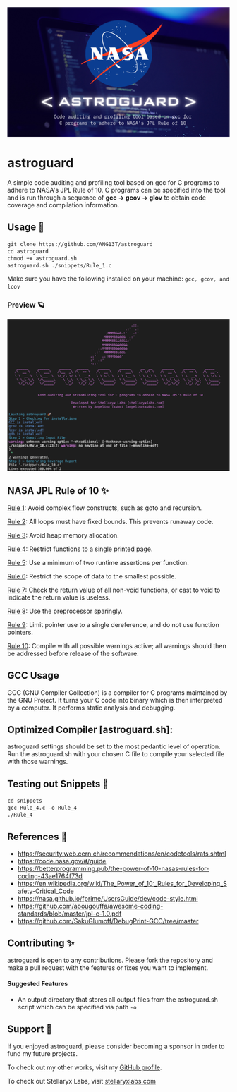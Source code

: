 <img src="https://github.com/ANG13T/astroguard/blob/main/assets/banner.png" alt="astroguard Banner" width="800"/>

# astroguard
A simple code auditing and profiling tool based on gcc for C programs to adhere to NASA's JPL Rule of 10.
C programs can be specified into the tool and is run through a sequence of **gcc -> gcov -> glov** to obtain code coverage and compilation information.

## Usage 🚀
```
git clone https://github.com/ANG13T/astroguard
cd astroguard
chmod +x astroguard.sh
astroguard.sh ./snippets/Rule_1.c
```

Make sure you have the following installed on your machine:
`gcc, gcov, and lcov`

### Preview 🪐
<img src="https://github.com/ANG13T/astroguard/blob/main/assets/images/preview.png" alt="astroguard Image" width="600"/>

## NASA JPL Rule of 10 ✨

[Rule 1](https://github.com/ANG13T/astroguard/blob/main/snippets/Rule_1.c): Avoid complex flow constructs, such as goto and recursion.

[Rule 2](https://github.com/ANG13T/astroguard/blob/main/snippets/Rule_2.c): All loops must have fixed bounds. This prevents runaway code.

[Rule 3](https://github.com/ANG13T/astroguard/blob/main/snippets/Rule_3.c): Avoid heap memory allocation.

[Rule 4](https://github.com/ANG13T/astroguard/blob/main/snippets/Rule_4.c): Restrict functions to a single printed page.

[Rule 5](https://github.com/ANG13T/astroguard/blob/main/snippets/Rule_5.c): Use a minimum of two runtime assertions per function.

[Rule 6](https://github.com/ANG13T/astroguard/blob/main/snippets/Rule_6.c): Restrict the scope of data to the smallest possible.

[Rule 7](https://github.com/ANG13T/astroguard/blob/main/snippets/Rule_7.c): Check the return value of all non-void functions, or cast to void to indicate the return value is useless.

[Rule 8](https://github.com/ANG13T/astroguard/blob/main/snippets/Rule_8.c): Use the preprocessor sparingly.

[Rule 9](https://github.com/ANG13T/astroguard/blob/main/snippets/Rule_9.c): Limit pointer use to a single dereference, and do not use function pointers.

[Rule 10](https://github.com/ANG13T/astroguard/blob/main/snippets/Rule_10.c): Compile with all possible warnings active; all warnings should then be addressed before release of the software.

## GCC Usage
GCC (GNU Compiler Collection) is a compiler for C programs maintained by the GNU Project. It turns your C code into binary which is then interpreted by a computer. It performs static analysis and debugging. 

## Optimized Compiler [astroguard.sh]:
astroguard settings should be set to the most pedantic level of operation.
Run the astroguard.sh with your chosen C file to compile your selected file with those warnings.

## Testing out Snippets 🔨
```
cd snippets
gcc Rule_4.c -o Rule_4
./Rule_4
```

## References 🔬
- https://security.web.cern.ch/recommendations/en/codetools/rats.shtml
- https://code.nasa.gov/#/guide
- https://betterprogramming.pub/the-power-of-10-nasas-rules-for-coding-43ae1764f73d
- https://en.wikipedia.org/wiki/The_Power_of_10:_Rules_for_Developing_Safety-Critical_Code
- https://nasa.github.io/fprime/UsersGuide/dev/code-style.html
- https://github.com/abougouffa/awesome-coding-standards/blob/master/jpl-c-1.0.pdf
- https://github.com/SakuGlumoff/DebugPrint-GCC/tree/master

## Contributing ✨
astroguard is open to any contributions. Please fork the repository and make a pull request with the features or fixes you want to implement.

#### Suggested Features
- An output directory that stores all output files from the astroguard.sh script which can be specified via path `-o`

## Support 💜
If you enjoyed astroguard, please consider becoming a sponsor in order to fund my future projects.

To check out my other works, visit my [GitHub profile](github.com/ANG13T).

To check out Stellaryx Labs, visit [stellaryxlabs.com](https://stellaryxlabs.com)
